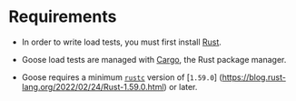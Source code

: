 # Requirements

* In order to write load tests, you must first install [Rust](https://www.rust-lang.org/tools/install).

* Goose load tests are managed with [Cargo](https://doc.rust-lang.org/cargo/), the Rust package manager.

* Goose requires a minimum [`rustc`](https://doc.rust-lang.org/rustc/what-is-rustc.html) version of [`1.59.0`] (https://blog.rust-lang.org/2022/02/24/Rust-1.59.0.html) or later.